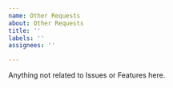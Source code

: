 ```yaml
---
name: Other Requests
about: Other Requests
title: ''
labels: ''
assignees: ''

---
```


Anything not related to Issues or Features here.
